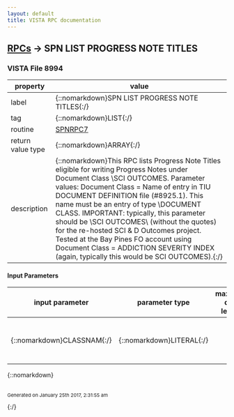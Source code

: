 ```yaml
---
layout: default
title: VISTA RPC documentation
---
```




## [RPCs](TableOfContent.md) &#8594; SPN LIST PROGRESS NOTE TITLES 



### VISTA File 8994 


 property | value 
--- | --- 
 label | {::nomarkdown}SPN LIST PROGRESS NOTE TITLES{:/}
 tag | {::nomarkdown}LIST{:/}
 routine | [SPNRPC7](http://code.osehra.org/dox/Routine_SPNRPC7_source.html)
 return value type | {::nomarkdown}ARRAY{:/}
 description | {::nomarkdown}This RPC lists Progress Note Titles eligible for writing Progress Notes under Document Class \SCI OUTCOMES\. Parameter values:         Document Class = Name of entry in TIU DOCUMENT DEFINITION file (#8925.1).  This name must be an entry of type \DOCUMENT CLASS\.  IMPORTANT: typically, this parameter should be \SCI OUTCOMES\ (without the quotes) for the re-hosted SCI & D Outcomes project. Tested at the Bay Pines FO account using Document Class = ADDICTION SEVERITY INDEX  (again, typically this would be SCI OUTCOMES).{:/}

#### Input Parameters

| input parameter | parameter type | maximum data length | required | description | 
| --- | --- | --- | --- | --- | 
| {::nomarkdown}CLASSNAM{:/} | {::nomarkdown}LITERAL{:/} |  |  | {::nomarkdown}Is the Document class name in file TIU DOCUMENT DEFINITION.{:/} | 

{::nomarkdown} <br/><br/><p style="font-size: 11px">Generated on January 25th 2017, 2:31:55 am</p>{:/}
